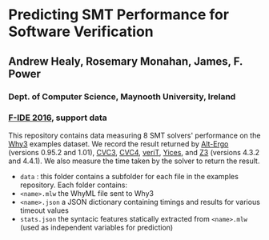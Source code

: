 # Predicting SMT Performance for Software Verification
## Andrew Healy, Rosemary Monahan, James, F. Power
### Dept. of Computer Science, Maynooth University, Ireland

### [F-IDE 2016](https://sites.google.com/site/fideworkshop2016/), support data

This repository contains data measuring 8 SMT solvers' performance on the
[Why3](http://why3.lri.fr/) examples dataset. We record the result returned by [Alt-Ergo](https://alt-ergo.ocamlpro.com/) (versions 0.95.2 and 1.01), [CVC3](http://www.cs.nyu.edu/acsys/cvc3/), [CVC4](http://cvc4.cs.nyu.edu/web/), [veriT](http://www.verit-solver.org/), [Yices](http://yices.csl.sri.com/), and [Z3](https://github.com/Z3Prover/z3) (versions 4.3.2 and 4.4.1). We also measure the time taken
by the solver to return the result.

- `data` : this folder contains a subfolder for each file in the examples repository. Each folder contains:
 - `<name>.mlw` the WhyML file sent to Why3
 - `<name>.json` a JSON dictionary containing timings and results for various timeout values
 - `stats.json` the syntacic features statically extracted from `<name>.mlw`  (used as independent variables for prediction)
